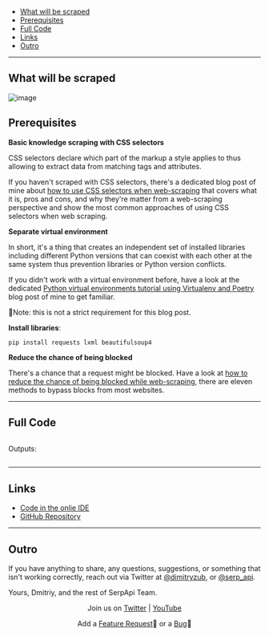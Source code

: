 - <a href="#what_will_be_scraped">What will be scraped</a>
- <a href="#prerequisites">Prerequisites</a>
- <a href="#full_code">Full Code</a>
- <a href="#links">Links</a>
- <a href="#outro">Outro</a>

___


<h2 id="what_will_be_scraped">What will be scraped</h2>

![image](https://user-images.githubusercontent.com/78694043/165787899-987bfd3b-3fac-401f-9075-b7c998b05ac0.png)

<h2 id="prerequisites">Prerequisites</h2>

**Basic knowledge scraping with CSS selectors**

CSS selectors declare which part of the markup a style applies to thus allowing to extract data from matching tags and attributes.

If you haven't scraped with CSS selectors, there's a dedicated blog post of mine about [how to use CSS selectors when web-scraping](https://serpapi.com/blog/web-scraping-with-css-selectors-using-python/) that covers what it is, pros and cons, and why they're matter from a web-scraping perspective and show the most common approaches of using CSS selectors when web scraping.


**Separate virtual environment**

In short, it's a thing that creates an independent set of installed libraries including different Python versions that can coexist with each other at the same system thus prevention libraries or Python version conflicts.

If you didn't work with a virtual environment before, have a look at the dedicated [Python virtual environments tutorial using Virtualenv and Poetry](https://serpapi.com/blog/python-virtual-environments-using-virtualenv-and-poetry/) blog post of mine to get familiar.

📌Note: this is not a strict requirement for this blog post.

**Install libraries**:

```lang-none
pip install requests lxml beautifulsoup4
```

**Reduce the chance of being blocked**

There's a chance that a request might be blocked. Have a look at [how to reduce the chance of being blocked while web-scraping](https://serpapi.com/blog/how-to-reduce-chance-of-being-blocked-while-web/), there are eleven methods to bypass blocks from most websites.

___

<h2 id="full_code">Full Code</h2>

```python

```

Outputs: 
```json

```


___


<h2 id="links">Links</h2>

- [Code in the onlie IDE]()
- [GitHub Repository]()

___

<h2 id="outro">Outro</h2>

If you have anything to share, any questions, suggestions, or something that isn't working correctly, reach out via Twitter at [@dimitryzub](https://twitter.com/DimitryZub), or [@serp_api](https://twitter.com/serp_api).

Yours,
Dmitriy, and the rest of SerpApi Team.


<p style="text-align: center;">Join us on <a href="https://twitter.com/serp_api">Twitter</a> | <a href="https://www.youtube.com/channel/UCUgIHlYBOD3yA3yDIRhg_mg">YouTube</a></p>


<p style="text-align: center;">Add a  <a href="https://github.com/serpapi/public-roadmap/issues">Feature Request</a>💫 or a <a href="https://github.com/serpapi/public-roadmap/issues">Bug</a>🐞</p>